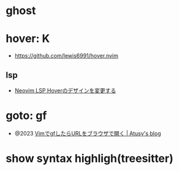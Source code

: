 
# ghost
# hover: K

- https://github.com/lewis6991/hover.nvim

## lsp

- [Neovim LSP Hoverのデザインを変更する](https://zenn.dev/botamotch/scraps/4ce17ce1f311c9)

# goto: gf

- @2023 [VimでgfしたらURLをブラウザで開く | Atusy's blog](https://blog.atusy.net/2023/12/09/gf-open-url/)

# show syntax highligh(treesitter)

